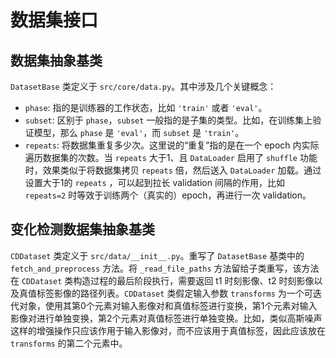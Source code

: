 # 数据集接口

## 数据集抽象基类

`DatasetBase` 类定义于 `src/core/data.py`。其中涉及几个关键概念：
- `phase`: 指的是训练器的工作状态，比如 `'train'` 或者 `'eval'`。
- `subset`: 区别于 `phase`，`subset` 一般指的是子集的类型。比如，在训练集上验证模型，那么 `phase` 是 `'eval'`，而 `subset` 是 `'train'`。
- `repeats`: 将数据集重复多少次。这里说的“重复”指的是在一个 epoch 内实际遍历数据集的次数。当 `repeats` 大于1、且 `DataLoader` 启用了 `shuffle` 功能时，效果类似于将数据集拷贝 `repeats` 倍，然后送入 `DataLoader` 加载。通过设置大于1的 `repeats` ，可以起到拉长 validation 间隔的作用，比如 `repeats=2` 时等效于训练两个（真实的）epoch，再进行一次 validation。

## 变化检测数据集抽象基类

`CDDataset` 类定义于 `src/data/__init__.py`。重写了 `DatasetBase` 基类中的 `fetch_and_preprocess` 方法。将 `_read_file_paths` 方法留给子类重写，该方法在 `CDDataset` 类构造过程的最后阶段执行，需要返回 t1 时刻影像、t2 时刻影像以及真值标签影像的路径列表。`CDDataset` 类假定输入参数 `transforms` 为一个可迭代对象，使用其第0个元素对输入影像对和真值标签进行变换，第1个元素对输入影像对进行单独变换，第2个元素对真值标签进行单独变换。比如，类似高斯噪声这样的增强操作只应该作用于输入影像对，而不应该用于真值标签，因此应该放在 `transforms` 的第二个元素中。